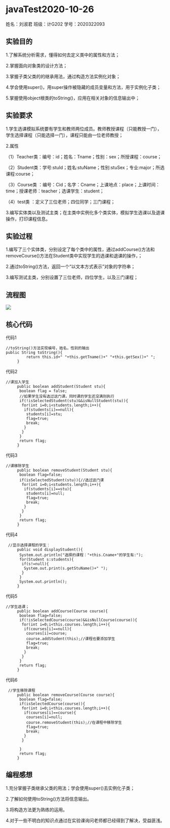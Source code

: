 # javaTest2020-10-26
姓名：刘淑君 班级：计G202  学号：2020322093
## 实验目的
1.了解系统分析需求，懂得如何去定义类中的属性和方法；

2.掌握面向对象类的设计方法；

3.掌握子类父类的的继承用法，通过构造方法实例化对象；

4.学会使用super()，用super操作被隐藏的成员变量和方法，用于实例化子类；

5.掌握使用object根类的toString()，应用在相关对象的信息输出中；

## 实验要求
1.学生选课模拟系统要有学生和教师两位成员。教师教授课程（只能教授一门），学生选择课程（只能选择一门），课程只能由一位老师教授；

2.属性

（1）Teacher类：编号：id；姓名：Tname；性别：sex；所授课程：course；

（2）Student类：学号:stuId；姓名:stuName；性别:stuSex；专业:major；所选课程:course；

（3）Course类 ：编号：Cid；名字：Cname；上课地点：place；上课时间：time；授课老师：teacher；选课学生：student；

（4）test类   ：定义了三位老师；四位同学；三门课程；

3.编写实体类以及测试主类；在主类中实例化多个类实体，模拟学生选课以及退课操作，打印课程信息。
## 实验过程

1.编写了三个实体类，分别设定了每个类中的属性，通过addCourse()方法和removeCourse()方法在Student类中实现学生的选课和退课的操作，；

2.通过toString()方法，返回一个“以文本方式表示”对象的字符串；

3.编写测试主类，分别设置了三位老师，四位学生，以及三门课程；
## 流程图
![](https://github.com/Liu-shujun/javaTest2020-10-26/blob/main/%E6%8D%95%E8%8E%B7.PNG) 
## 核心代码
代码1
```
//toString()方法实现编号，姓名，性别的输出
public String toString(){
		 return this.id+" "+this.getTname()+" "+this.getSex()+" ";
	 }
```
代码2
```
//课加入学生
	 public boolean addStudent(Student stu){
	  boolean flag = false;
	  //如果学生没有选过这门课，同时课的学生还没满则执行
	  if(!isSelectedStudent(stu)&&isNullStudent(stu)){
	   for(int i=0;i<students.length;i++){
	    if(students[i]==null){
	     students[i]=stu;
	     flag=true;
	     break;
	    }
	   }
	  }
	  return flag;
	 }
``` 
代码3
```
//课移除学生
	 public boolean removeStudent(Student stu){
	  boolean flag=false;
	  if(isSelectedStudent(stu)){//选过这门课
	   for(int i=0;i<students.length;i++){
	    if(students[i]==stu){
	     students[i]=null;
	     flag=true;
	     break;
	    }
	   }
	  }
	  return flag;
	 }
```
代码4
```
 //显示选择课程的学生：
	 public void displayStudent(){
	  System.out.println("选择的课程："+this.Cname+"的学生有:");
	  for(Student s:students){
	   if(s!=null){
	    System.out.print(s.getStuName()+" ");
	   }
	  }
	  System.out.println();
	 }
```
代码5
```
//学生选课；
	 public boolean addCourse(Course course){
	  boolean flag=false;
	  if(!isSelectedCourse(course)&&isNullCourse(course)){
	   for(int i=0;i<this.courses.length;i++){
	    if(courses[i]==null){
	     courses[i]=course;
	     course.addStudent(this);//课程也要添加学生
	     flag=true;
	     break;
	    }
	   }
	  }
	  return flag;
	 }
```
代码6
```
 //学生移除课程
	 public boolean removeCourse(Course course){
	  boolean flag=false;
	  if(isSelectedCourse(course)){
	   for(int i=0;i<this.courses.length;i++){
	    if(courses[i]==course){
	     courses[i]=null;
	     course.removeStudent(this);//在课程中移除学生
	     flag=true;
	     break;
	    }
	   }
	 
	  }
	  return flag;
	 }
```
## 编程感想

1.充分掌握子类继承父类的用法；学会使用super()去实例化子类；

2.了解如何使用toString()方法将信息输出。

3.将构造方法更为熟练的运用。

4.对于一些不明白的知识点通过在实验课询问老师都已经得到了解决，受益匪浅。

